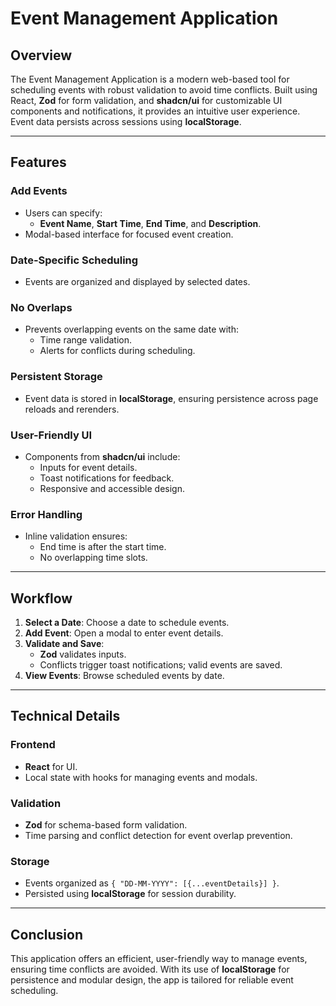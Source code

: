 # Event Management Application

## Overview

The Event Management Application is a modern web-based tool for scheduling events with robust validation to avoid time conflicts. Built using React, **Zod** for form validation, and **shadcn/ui** for customizable UI components and notifications, it provides an intuitive user experience. Event data persists across sessions using **localStorage**.

---

## Features

### **Add Events**

- Users can specify:
  - **Event Name**, **Start Time**, **End Time**, and **Description**.
- Modal-based interface for focused event creation.

### **Date-Specific Scheduling**

- Events are organized and displayed by selected dates.

### **No Overlaps**

- Prevents overlapping events on the same date with:
  - Time range validation.
  - Alerts for conflicts during scheduling.

### **Persistent Storage**

- Event data is stored in **localStorage**, ensuring persistence across page reloads and rerenders.

### **User-Friendly UI**

- Components from **shadcn/ui** include:
  - Inputs for event details.
  - Toast notifications for feedback.
  - Responsive and accessible design.

### **Error Handling**

- Inline validation ensures:
  - End time is after the start time.
  - No overlapping time slots.

---

## Workflow

1. **Select a Date**: Choose a date to schedule events.
2. **Add Event**: Open a modal to enter event details.
3. **Validate and Save**:
   - **Zod** validates inputs.
   - Conflicts trigger toast notifications; valid events are saved.
4. **View Events**: Browse scheduled events by date.

---

## Technical Details

### **Frontend**

- **React** for UI.
- Local state with hooks for managing events and modals.

### **Validation**

- **Zod** for schema-based form validation.
- Time parsing and conflict detection for event overlap prevention.

### **Storage**

- Events organized as `{ "DD-MM-YYYY": [{...eventDetails}] }`.
- Persisted using **localStorage** for session durability.

---

## Conclusion

This application offers an efficient, user-friendly way to manage events, ensuring time conflicts are avoided. With its use of **localStorage** for persistence and modular design, the app is tailored for reliable event scheduling.
